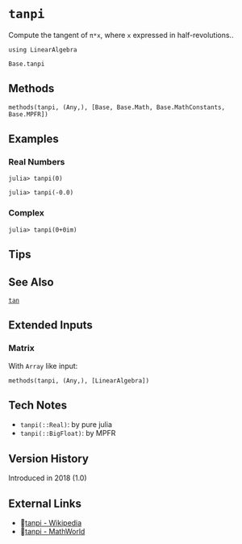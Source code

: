 # `tanpi`

Compute the tangent of `π*x`, where `x` expressed in half-revolutions..

```@setup repl_only
using LinearAlgebra
```
```@docs
Base.tanpi
```


## Methods

```@repl
methods(tanpi, (Any,), [Base, Base.Math, Base.MathConstants, Base.MPFR])
```


## Examples

### Real Numbers
```jldoctest
julia> tanpi(0)

julia> tanpi(-0.0)
```

### Complex
```jldoctest
julia> tanpi(0+0im)
```

## Tips


## See Also

[`tan`](@ref)


## Extended Inputs

### Matrix
With `Array` like input:
```@repl repl_only
methods(tanpi, (Any,), [LinearAlgebra])
```


## Tech Notes

- `tanpi(::Real)`: by pure julia
- `tanpi(::BigFloat)`: by MPFR


## Version History

Introduced in 2018 (1.0)


## External Links
- 🔗[tanpi - Wikipedia](https://en.wikipedia.org/wiki/ )
- 🔗[tanpi - MathWorld](https://mathworld.wolfram.com/ )
